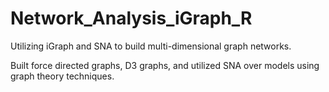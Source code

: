 # Network_Analysis_iGraph_R

Utilizing iGraph and SNA to build multi-dimensional graph networks. 

Built force directed graphs, D3 graphs, and utilized SNA over models using graph theory techniques. 
